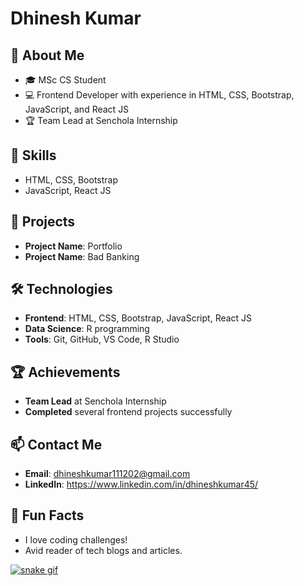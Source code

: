# Dhinesh Kumar

## 👋 About Me
- 🎓 MSc CS Student
- 💻 Frontend Developer with experience in HTML, CSS, Bootstrap, JavaScript, and React JS
- 🏆 Team Lead at Senchola Internship

## 🔧 Skills
- HTML, CSS, Bootstrap
- JavaScript, React JS

## 🚀 Projects
- **Project Name**: Portfolio
- **Project Name**: Bad Banking

## 🛠️ Technologies
- **Frontend**: HTML, CSS, Bootstrap, JavaScript, React JS
- **Data Science**: R programming 
- **Tools**: Git, GitHub, VS Code, R Studio

## 🏆 Achievements
- **Team Lead** at Senchola Internship
- **Completed** several frontend projects successfully

## 📫 Contact Me
- **Email**: dhineshkumar111202@gmail.com
- **LinkedIn**: https://www.linkedin.com/in/dhineshkumar45/

## 🎉 Fun Facts
- I love coding challenges!
- Avid reader of tech blogs and articles.

<a target="_blank" rel="noopener noreferrer" href="https://github.com/yujo11/yujo11/blob/output/github-contribution-grid-snake.gif"><img src="https://github.com/yujo11/yujo11/raw/output/github-contribution-grid-snake.gif" alt="snake gif" data-animated-image="" style="max-width: 100%;"></a>
